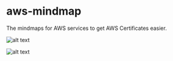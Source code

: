 # aws-mindmap
The mindmaps for AWS services to get AWS Certificates easier.

![alt text](https://raw.githubusercontent.com/gitvani/aws-mindmap/master/images/AWS%20Network.jpg)

![alt text](https://raw.githubusercontent.com/gitvani/aws-mindmap/master/images/AWS%20Storage.jpg)
